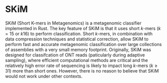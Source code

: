 # SKiM
SKiM (Short K-mers in Metagenomics) is a metagenomic classifier implemented in Rust. The key feature of SKiM is that it uses short $k$-mers ($k=15$ or $k16$) to perform classification. Short $k$-mers, in combination with data compression techniques and statistical correction, allow SKiM to perform fast and accurate metagenomic classification over large collections of assemblies with a very small memory footprint. Originally, SKiM was designed for classifcation of ONT reads (paticularly during adaptive sampling), where efficient computational methods are critical and the relatively high error rate of sequencing is likely to impact long $k$-mers ($k\geq 31$) more than short ones. However, there is no reason to believe that SKiM would not work under other contexts.
